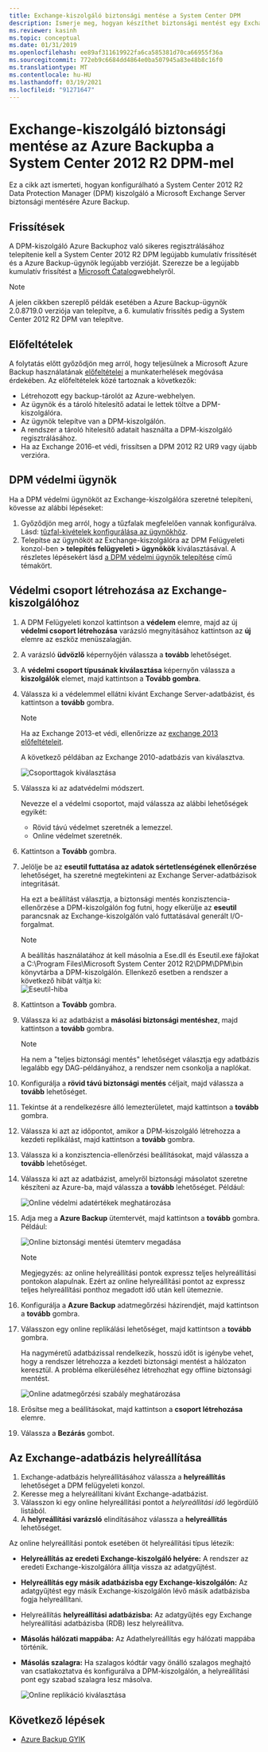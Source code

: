 ```yaml
---
title: Exchange-kiszolgáló biztonsági mentése a System Center DPM
description: Ismerje meg, hogyan készíthet biztonsági mentést egy Exchange-kiszolgálóról a System Center 2012 R2 DPM használatával Azure Backup
ms.reviewer: kasinh
ms.topic: conceptual
ms.date: 01/31/2019
ms.openlocfilehash: ee89af311619922fa6ca585381d70ca66955f36a
ms.sourcegitcommit: 772eb9c6684dd4864e0ba507945a83e48b8c16f0
ms.translationtype: MT
ms.contentlocale: hu-HU
ms.lasthandoff: 03/19/2021
ms.locfileid: "91271647"
---
```

# <a name="back-up-an-exchange-server-to-azure-backup-with-system-center-2012-r2-dpm"></a>Exchange-kiszolgáló biztonsági mentése az Azure Backupba a System Center 2012 R2 DPM-mel

Ez a cikk azt ismerteti, hogyan konfigurálható a System Center 2012 R2 Data Protection Manager (DPM) kiszolgáló a Microsoft Exchange Server biztonsági mentésére Azure Backup.  

## <a name="updates"></a>Frissítések

A DPM-kiszolgáló Azure Backuphoz való sikeres regisztrálásához telepítenie kell a System Center 2012 R2 DPM legújabb kumulatív frissítését és a Azure Backup-ügynök legújabb verzióját. Szerezze be a legújabb kumulatív frissítést a [Microsoft Catalog](https://catalog.update.microsoft.com/v7/site/Search.aspx?q=System%20Center%202012%20R2%20Data%20protection%20manager)webhelyről.

> [!NOTE]
> A jelen cikkben szereplő példák esetében a Azure Backup-ügynök 2.0.8719.0 verziója van telepítve, a 6. kumulatív frissítés pedig a System Center 2012 R2 DPM van telepítve.
>
>

## <a name="prerequisites"></a>Előfeltételek

A folytatás előtt győződjön meg arról, hogy teljesülnek a Microsoft Azure Backup használatának [előfeltételei](backup-azure-dpm-introduction.md#prerequisites-and-limitations) a munkaterhelések megóvása érdekében. Az előfeltételek közé tartoznak a következők:

* Létrehozott egy backup-tárolót az Azure-webhelyen.
* Az ügynök és a tároló hitelesítő adatai le lettek töltve a DPM-kiszolgálóra.
* Az ügynök telepítve van a DPM-kiszolgálón.
* A rendszer a tároló hitelesítő adatait használta a DPM-kiszolgáló regisztrálásához.
* Ha az Exchange 2016-et védi, frissítsen a DPM 2012 R2 UR9 vagy újabb verzióra.

## <a name="dpm-protection-agent"></a>DPM védelmi ügynök

Ha a DPM védelmi ügynököt az Exchange-kiszolgálóra szeretné telepíteni, kövesse az alábbi lépéseket:

1. Győződjön meg arról, hogy a tűzfalak megfelelően vannak konfigurálva. Lásd: [tűzfal-kivételek konfigurálása az ügynökhöz](/system-center/dpm/configure-firewall-settings-for-dpm).
2. Telepítse az ügynököt az Exchange-kiszolgálóra az DPM Felügyeleti konzol-ben **> telepítés felügyeleti > ügynökök** kiválasztásával. A részletes lépésekért lásd [a DPM védelmi ügynök telepítése](/system-center/dpm/deploy-dpm-protection-agent) című témakört.

## <a name="create-a-protection-group-for-the-exchange-server"></a>Védelmi csoport létrehozása az Exchange-kiszolgálóhoz

1. A DPM Felügyeleti konzol kattintson a **védelem** elemre, majd az új **védelmi csoport létrehozása** varázsló megnyitásához kattintson az **új** elemre az eszköz menüszalagján.
2. A varázsló **üdvözlő** képernyőjén válassza a **tovább** lehetőséget.
3. A **védelmi csoport típusának kiválasztása** képernyőn válassza a **kiszolgálók** elemet, majd kattintson a **Tovább gombra**.
4. Válassza ki a védelemmel ellátni kívánt Exchange Server-adatbázist, és kattintson a **tovább** gombra.

   > [!NOTE]
   > Ha az Exchange 2013-et védi, ellenőrizze az [exchange 2013 előfeltételeit](/system-center/dpm/back-up-exchange).
   >
   >

    A következő példában az Exchange 2010-adatbázis van kiválasztva.

    ![Csoporttagok kiválasztása](./media/backup-azure-backup-exchange-server/select-group-members.png)
5. Válassza ki az adatvédelmi módszert.

    Nevezze el a védelmi csoportot, majd válassza az alábbi lehetőségek egyikét:

   * Rövid távú védelmet szeretnék a lemezzel.
   * Online védelmet szeretnék.
6. Kattintson a **Tovább** gombra.
7. Jelölje be az **eseutil futtatása az adatok sértetlenségének ellenőrzése** lehetőséget, ha szeretné megtekinteni az Exchange Server-adatbázisok integritását.

    Ha ezt a beállítást választja, a biztonsági mentés konzisztencia-ellenőrzése a DPM-kiszolgálón fog futni, hogy elkerülje az **eseutil** parancsnak az Exchange-kiszolgálón való futtatásával generált I/O-forgalmat.

   > [!NOTE]
   > A beállítás használatához át kell másolnia a Ese.dll és Eseutil.exe fájlokat a C:\Program Files\Microsoft System Center 2012 R2\DPM\DPM\bin könyvtárba a DPM-kiszolgálón. Ellenkező esetben a rendszer a következő hibát váltja ki:  
   > ![Eseutil-hiba](./media/backup-azure-backup-exchange-server/eseutil-error.png)
   >
   >
8. Kattintson a **Tovább** gombra.
9. Válassza ki az adatbázist a **másolási biztonsági mentéshez**, majd kattintson a **tovább** gombra.

   > [!NOTE]
   > Ha nem a "teljes biztonsági mentés" lehetőséget választja egy adatbázis legalább egy DAG-példányához, a rendszer nem csonkolja a naplókat.
   >
   >
10. Konfigurálja a **rövid távú biztonsági mentés** céljait, majd válassza a **tovább** lehetőséget.
11. Tekintse át a rendelkezésre álló lemezterületet, majd kattintson a **tovább** gombra.
12. Válassza ki azt az időpontot, amikor a DPM-kiszolgáló létrehozza a kezdeti replikálást, majd kattintson a **tovább** gombra.
13. Válassza ki a konzisztencia-ellenőrzési beállításokat, majd válassza a **tovább** lehetőséget.
14. Válassza ki azt az adatbázist, amelyről biztonsági másolatot szeretne készíteni az Azure-ba, majd válassza a **tovább** lehetőséget. Például:

    ![Online védelmi adatértékek meghatározása](./media/backup-azure-backup-exchange-server/specify-online-protection-data.png)
15. Adja meg a **Azure Backup** ütemtervét, majd kattintson a **tovább** gombra. Például:

    ![Online biztonsági mentési ütemterv megadása](./media/backup-azure-backup-exchange-server/specify-online-backup-schedule.png)

    > [!NOTE]
    > Megjegyzés: az online helyreállítási pontok expressz teljes helyreállítási pontokon alapulnak. Ezért az online helyreállítási pontot az expressz teljes helyreállítási ponthoz megadott idő után kell ütemeznie.
    >
    >
16. Konfigurálja a **Azure Backup** adatmegőrzési házirendjét, majd kattintson a **tovább** gombra.
17. Válasszon egy online replikálási lehetőséget, majd kattintson a **tovább** gombra.

    Ha nagyméretű adatbázissal rendelkezik, hosszú időt is igénybe vehet, hogy a rendszer létrehozza a kezdeti biztonsági mentést a hálózaton keresztül. A probléma elkerüléséhez létrehozhat egy offline biztonsági mentést.  

    ![Online adatmegőrzési szabály meghatározása](./media/backup-azure-backup-exchange-server/specify-online-retention-policy.png)
18. Erősítse meg a beállításokat, majd kattintson a **csoport létrehozása** elemre.
19. Válassza a **Bezárás** gombot.

## <a name="recover-the-exchange-database"></a>Az Exchange-adatbázis helyreállítása

1. Exchange-adatbázis helyreállításához válassza a **helyreállítás** lehetőséget a DPM felügyeleti konzol.
2. Keresse meg a helyreállítani kívánt Exchange-adatbázist.
3. Válasszon ki egy online helyreállítási pontot a *helyreállítási idő* legördülő listából.
4. A **helyreállítási varázsló** elindításához válassza a **helyreállítás** lehetőséget.

Az online helyreállítási pontok esetében öt helyreállítási típus létezik:

* **Helyreállítás az eredeti Exchange-kiszolgáló helyére:** A rendszer az eredeti Exchange-kiszolgálóra állítja vissza az adatgyűjtést.
* **Helyreállítás egy másik adatbázisba egy Exchange-kiszolgálón:** Az adatgyűjtést egy másik Exchange-kiszolgálón lévő másik adatbázisba fogja helyreállítani.
* Helyreállítás **helyreállítási adatbázisba:** Az adatgyűjtés egy Exchange helyreállítási adatbázisba (RDB) lesz helyreállítva.
* **Másolás hálózati mappába:** Az Adathelyreállítás egy hálózati mappába történik.
* **Másolás szalagra:** Ha szalagos kódtár vagy önálló szalagos meghajtó van csatlakoztatva és konfigurálva a DPM-kiszolgálón, a helyreállítási pont egy szabad szalagra lesz másolva.

    ![Online replikáció kiválasztása](./media/backup-azure-backup-exchange-server/choose-online-replication.png)

## <a name="next-steps"></a>Következő lépések

* [Azure Backup GYIK](backup-azure-backup-faq.md)
